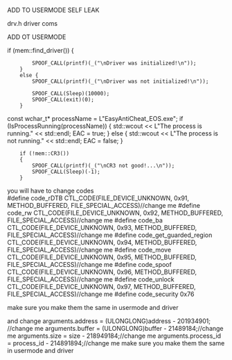 ADD TO USERMODE SELF LEAK



drv.h driver coms


ADD OT USERMODE

  if (mem::find_driver()) {
            
            SPOOF_CALL(printf)(_("\nDriver was initialized!\n"));
        }
        else {
            SPOOF_CALL(printf)(_("\nDriver was not initialized!\n"));
           
            SPOOF_CALL(Sleep)(10000);
            SPOOF_CALL(exit)(0);
        }

 const wchar_t* processName = L"EasyAntiCheat_EOS.exe";
        if (IsProcessRunning(processName)) {
            std::wcout << L"The process is running." << std::endl;
            EAC = true;
        }
        else {
            std::wcout << L"The process is not running." << std::endl;
            EAC = false;
        }

        if (!mem::CR3())
        {
            SPOOF_CALL(printf)(_("\nCR3 not good!...\n"));
            SPOOF_CALL(Sleep)(-1);
        }


 you will have to change codes       
#define code_rDTB CTL_CODE(FILE_DEVICE_UNKNOWN, 0x91, METHOD_BUFFERED, FILE_SPECIAL_ACCESS)//change me
#define code_rw CTL_CODE(FILE_DEVICE_UNKNOWN, 0x92, METHOD_BUFFERED, FILE_SPECIAL_ACCESS)//change me
#define code_ba CTL_CODE(FILE_DEVICE_UNKNOWN, 0x93, METHOD_BUFFERED, FILE_SPECIAL_ACCESS)//change me
#define code_get_guarded_region CTL_CODE(FILE_DEVICE_UNKNOWN, 0x94, METHOD_BUFFERED, FILE_SPECIAL_ACCESS)//change me
#define code_move CTL_CODE(FILE_DEVICE_UNKNOWN, 0x95, METHOD_BUFFERED, FILE_SPECIAL_ACCESS)//change me
#define code_spoof CTL_CODE(FILE_DEVICE_UNKNOWN, 0x96, METHOD_BUFFERED, FILE_SPECIAL_ACCESS)//change me
#define code_unlock CTL_CODE(FILE_DEVICE_UNKNOWN, 0x97, METHOD_BUFFERED, FILE_SPECIAL_ACCESS)//change me
#define code_security 0x76

make sure you make them the same in usermode and driver 


and change 
arguments.address = (ULONGLONG)address - 201934901; //change me
arguments.buffer = (ULONGLONG)buffer - 21489184;//change me
arguments.size = size - 218949184;//change me
arguments.process_id = process_id - 214891894;//change me
make sure you make them the same in usermode and driver 
        
